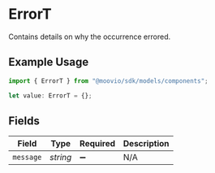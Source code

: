 # ErrorT

Contains details on why the occurrence errored.

## Example Usage

```typescript
import { ErrorT } from "@moovio/sdk/models/components";

let value: ErrorT = {};
```

## Fields

| Field              | Type               | Required           | Description        |
| ------------------ | ------------------ | ------------------ | ------------------ |
| `message`          | *string*           | :heavy_minus_sign: | N/A                |
